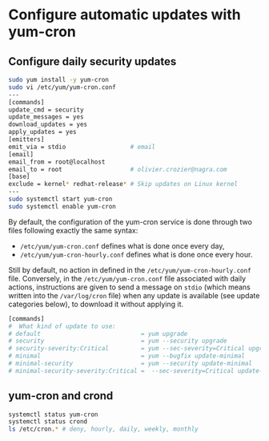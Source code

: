 # Configure automatic updates with yum-cron

## Configure daily security updates

```bash
sudo yum install -y yum-cron
sudo vi /etc/yum/yum-cron.conf
---
[commands]
update_cmd = security
update_messages = yes
download_updates = yes
apply_updates = yes
[emitters]
emit_via = stdio                  # email
[email]
email_from = root@localhost
email_to = root                   # olivier.crozier@nagra.com
[base]
exclude = kernel* redhat-release* # Skip updates on Linux kernel
---
sudo systemctl start yum-cron
sudo systemctl enable yum-cron
```

By default, the configuration of the yum-cron service is done through two files following exactly the same syntax:
- `/etc/yum/yum-cron.conf` defines what is done once every day,
- `/etc/yum/yum-cron-hourly.conf` defines what is done once every hour.

Still by default, no action in defined in the `/etc/yum/yum-cron-hourly.conf` file. Conversely, in the `/etc/yum/yum-cron.conf` file associated with daily actions, instructions are given to send a message on `stdio` (which means written into the `/var/log/cron` file) when any update is available (see update categories below), to download it without applying it.

```bash
[commands]
#  What kind of update to use:
# default                            = yum upgrade
# security                           = yum --security upgrade
# security-severity:Critical         = yum --sec-severity=Critical upgrade
# minimal                            = yum --bugfix update-minimal
# minimal-security                   = yum --security update-minimal
# minimal-security-severity:Critical =  --sec-severity=Critical update-minimal
```

## yum-cron and crond

```bash
systemctl status yum-cron
systemctl status crond
ls /etc/cron.* # deny, hourly, daily, weekly, monthly
```
